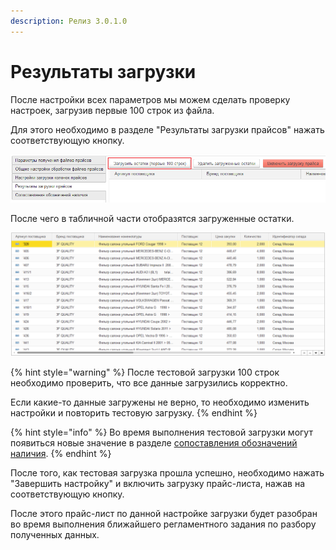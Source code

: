 ```yaml
---
description: Релиз 3.0.1.0
---
```


# Результаты загрузки

После настройки всех параметров мы можем сделать проверку настроек, загрузив первые 100 строк из файла.

Для этого необходимо в разделе "Результаты загрузки прайсов" нажать соответствующую кнопку.

![](../.gitbook/assets/image%20%285%29.png)

После чего в табличной части отобразятся загруженные остатки.

![](../.gitbook/assets/image%20%2889%29.png)

{% hint style="warning" %}
После тестовой загрузки 100 строк необходимо проверить, что все данные загрузились корректно.

Если какие-то данные загружены не верно, то необходимо изменить настройки и повторить тестовую загрузку.
{% endhint %}

{% hint style="info" %}
Во время выполнения тестовой загрузки могут появиться новые значение в разделе [сопоставления обозначений наличия](sopostavlenie-oboznachenii-nalichiya.md).
{% endhint %}

После того, как тестовая загрузка прошла успешно, необходимо нажать "Завершить настройку" и включить загрузку прайс-листа, нажав на соответствующую кнопку.

После этого прайс-лист по данной настройке загрузки будет разобран во время выполнения ближайшего регламентного задания по разбору полученных данных.

